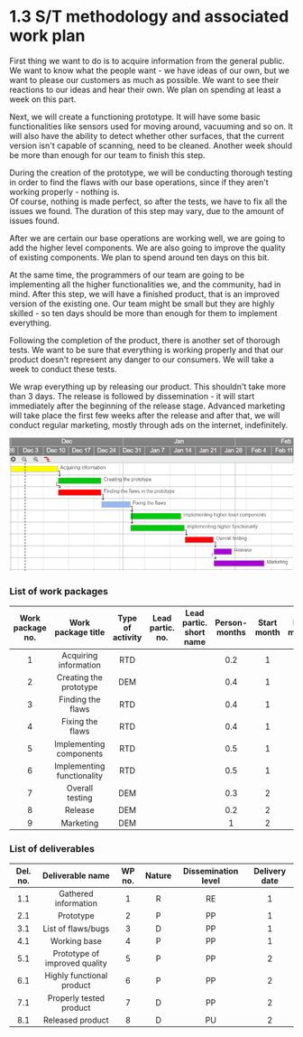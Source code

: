# 1.3 S/T methodology and associated work plan

First thing we want to do is to acquire information from the general public. We want to know what the people want - we have ideas of our own, but we want to please our customers as much as possible. We want to see their reactions to our ideas and hear their own. We plan on spending at least a week on this part.

Next, we will create a functioning prototype. It will have some basic functionalities like sensors used for moving around, vacuuming and so on. It will also have the ability to detect whether other surfaces, that the current version isn't capable of scanning, need to be cleaned. Another week should be more than enough for our team to finish this step.

During the creation of the prototype, we will be conducting thorough testing in order to find the flaws with our base operations, since if they aren't working properly - nothing is.  
Of course, nothing is made perfect, so after the tests, we have to fix all the issues we found. The duration of this step may vary, due to the amount of issues found.

After we are certain our base operations are working well, we are going to add the higher level components. We are also going to improve the quality of existing components. We plan to spend around ten days on this bit.

At the same time, the programmers of our team are going to be implementing all the higher functionalities we, and the community, had in mind. After this step, we will have a finished product, that is an improved version of the existing one. Our team might be small but they are highly skilled - so ten days should be more than enough for them to implement everything.

Following the completion of the product, there is another set of thorough tests. We want to be sure that everything is working properly and that our product doesn't represent any danger to our consumers. We will take a week to conduct these tests.

We wrap everything up by releasing our product. This shouldn't take more than 3 days. The release is followed by dissemination - it will start immediately after the beginning of the release stage. Advanced marketing will take place the first few weeks after the release and after that, we will conduct regular marketing, mostly through ads on the internet, indefinitely.

![](GanttChart.PNG)

### List of work packages

| Work package no. | Work package title | Type of activity| Lead partic. no. | Lead partic. short name | Person-months | Start month | End month |
|:---:|:---:|:---:|:---:|:---:|:---:|:---:|:---:|
| 1 | Acquiring information  | RTD |  |  | 0.2 | 1 | 1 |
| 2 | Creating the prototype | DEM |  |  | 0.4  | 1 | 1 |
| 3 | Finding the flaws | RTD |  |  | 0.4 | 1 | 1 |
| 4 | Fixing the flaws | RTD |  |  | 0.4 | 1 | 1 |
| 5 | Implementing components | RTD |  |  | 0.5 | 1 | 2 |
| 6 | Implementing functionality | RTD |  |  | 0.5 | 1 | 2 |
| 7 | Overall testing | DEM |  |  | 0.3 | 2 | 2 |
| 8 | Release | DEM |  |  | 0.2 | 2 | 2 |
| 9 | Marketing | DEM |  |  | 1 | 2 | 3 |

### List of deliverables

| Del. no. | Deliverable name | WP no. | Nature | Dissemination level | Delivery date |
|:---:|:---:|:---:|:---:|:---:|:---:|
| 1.1 | Gathered information | 1 | R | RE | 1 |
| 2.1 | Prototype | 2 | P | PP | 1  |
| 3.1 | List of flaws/bugs | 3 | D | PP | 1 |
| 4.1 | Working base | 4 | P | PP | 1 |
| 5.1 | Prototype of improved quality | 5 | P | PP | 2 |
| 6.1 | Highly functional product | 6 | P | PP | 2 |
| 7.1 | Properly tested product | 7 | D | PP | 2 |
| 8.1 | Released product | 8 | D | PU | 2 |

